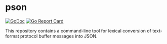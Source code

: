 # pson

[![GoDoc](https://img.shields.io/static/v1?label=godoc&message=reference&color=blue)](https://pkg.go.dev/github.com/creachadair/pson)
[![Go Report Card](https://goreportcard.com/badge/github.com/creachadair/atomicfile)](https://goreportcard.com/report/github.com/creachadair/pson)

This repository contains a command-line tool for lexical conversion of
text-format protocol buffer messages into JSON.
